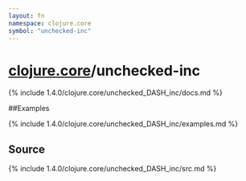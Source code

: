 ```yaml
---
layout: fn
namespace: clojure.core
symbol: "unchecked-inc"
---
```


# [clojure.core](../)/unchecked-inc

{% include 1.4.0/clojure.core/unchecked_DASH_inc/docs.md %}

##Examples

{% include 1.4.0/clojure.core/unchecked_DASH_inc/examples.md %}
## Source
{% include 1.4.0/clojure.core/unchecked_DASH_inc/src.md %}

